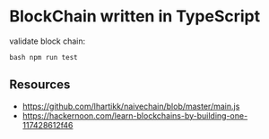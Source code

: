 # BlockChain written in TypeScript

validate block chain:

``bash
npm run test
``

## Resources

- https://github.com/lhartikk/naivechain/blob/master/main.js
- https://hackernoon.com/learn-blockchains-by-building-one-117428612f46
